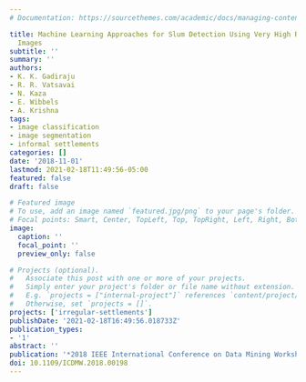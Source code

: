 ```yaml
---
# Documentation: https://sourcethemes.com/academic/docs/managing-content/

title: Machine Learning Approaches for Slum Detection Using Very High Resolution Satellite
  Images
subtitle: ''
summary: ''
authors:
- K. K. Gadiraju
- R. R. Vatsavai
- N. Kaza
- E. Wibbels
- A. Krishna
tags:
- image classification
- image segmentation
- informal settlements
categories: []
date: '2018-11-01'
lastmod: 2021-02-18T11:49:56-05:00
featured: false
draft: false

# Featured image
# To use, add an image named `featured.jpg/png` to your page's folder.
# Focal points: Smart, Center, TopLeft, Top, TopRight, Left, Right, BottomLeft, Bottom, BottomRight.
image:
  caption: ''
  focal_point: ''
  preview_only: false

# Projects (optional).
#   Associate this post with one or more of your projects.
#   Simply enter your project's folder or file name without extension.
#   E.g. `projects = ["internal-project"]` references `content/project/deep-learning/index.md`.
#   Otherwise, set `projects = []`.
projects: ['irregular-settlements']
publishDate: '2021-02-18T16:49:56.018733Z'
publication_types:
- '1'
abstract: ''
publication: '*2018 IEEE International Conference on Data Mining Workshops (ICDMW)*'
doi: 10.1109/ICDMW.2018.00198
---
```

